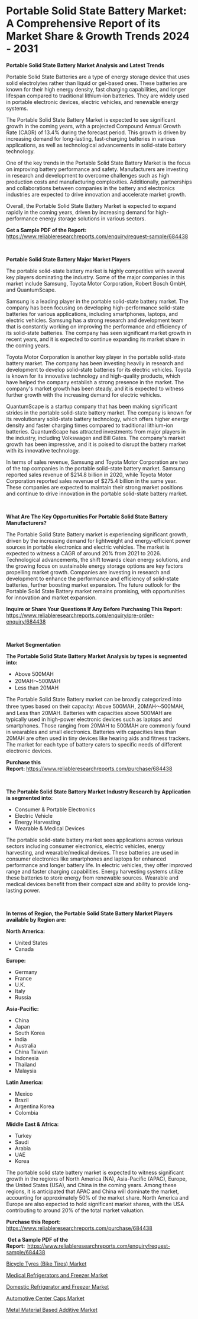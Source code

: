 <p><h1>Portable Solid State Battery Market: A Comprehensive Report of its Market Share & Growth Trends 2024 - 2031</h1></p><p><strong>Portable Solid State Battery Market Analysis and Latest Trends</strong></p>
<p><p>Portable Solid State Batteries are a type of energy storage device that uses solid electrolytes rather than liquid or gel-based ones. These batteries are known for their high energy density, fast charging capabilities, and longer lifespan compared to traditional lithium-ion batteries. They are widely used in portable electronic devices, electric vehicles, and renewable energy systems.</p><p>The Portable Solid State Battery Market is expected to see significant growth in the coming years, with a projected Compound Annual Growth Rate (CAGR) of 13.4% during the forecast period. This growth is driven by increasing demand for long-lasting, fast-charging batteries in various applications, as well as technological advancements in solid-state battery technology.</p><p>One of the key trends in the Portable Solid State Battery Market is the focus on improving battery performance and safety. Manufacturers are investing in research and development to overcome challenges such as high production costs and manufacturing complexities. Additionally, partnerships and collaborations between companies in the battery and electronics industries are expected to drive innovation and accelerate market growth.</p><p>Overall, the Portable Solid State Battery Market is expected to expand rapidly in the coming years, driven by increasing demand for high-performance energy storage solutions in various sectors.</p></p>
<p><strong>Get a Sample PDF of the Report:&nbsp;</strong> <a href="https://www.reliableresearchreports.com/enquiry/request-sample/684438">https://www.reliableresearchreports.com/enquiry/request-sample/684438</a></p>
<p>&nbsp;</p>
<p><strong>Portable Solid State Battery Major Market Players</strong></p>
<p><p>The portable solid-state battery market is highly competitive with several key players dominating the industry. Some of the major companies in this market include Samsung, Toyota Motor Corporation, Robert Bosch GmbH, and QuantumScape.</p><p>Samsung is a leading player in the portable solid-state battery market. The company has been focusing on developing high-performance solid-state batteries for various applications, including smartphones, laptops, and electric vehicles. Samsung has a strong research and development team that is constantly working on improving the performance and efficiency of its solid-state batteries. The company has seen significant market growth in recent years, and it is expected to continue expanding its market share in the coming years.</p><p>Toyota Motor Corporation is another key player in the portable solid-state battery market. The company has been investing heavily in research and development to develop solid-state batteries for its electric vehicles. Toyota is known for its innovative technology and high-quality products, which have helped the company establish a strong presence in the market. The company's market growth has been steady, and it is expected to witness further growth with the increasing demand for electric vehicles.</p><p>QuantumScape is a startup company that has been making significant strides in the portable solid-state battery market. The company is known for its revolutionary solid-state battery technology, which offers higher energy density and faster charging times compared to traditional lithium-ion batteries. QuantumScape has attracted investments from major players in the industry, including Volkswagen and Bill Gates. The company's market growth has been impressive, and it is poised to disrupt the battery market with its innovative technology.</p><p>In terms of sales revenue, Samsung and Toyota Motor Corporation are two of the top companies in the portable solid-state battery market. Samsung reported sales revenue of $214.8 billion in 2020, while Toyota Motor Corporation reported sales revenue of $275.4 billion in the same year. These companies are expected to maintain their strong market positions and continue to drive innovation in the portable solid-state battery market.</p></p>
<p>&nbsp;</p>
<p><strong>What Are The Key Opportunities For Portable Solid State Battery Manufacturers?</strong></p>
<p><p>The Portable Solid State Battery market is experiencing significant growth, driven by the increasing demand for lightweight and energy-efficient power sources in portable electronics and electric vehicles. The market is expected to witness a CAGR of around 20% from 2021 to 2026. Technological advancements, the shift towards clean energy solutions, and the growing focus on sustainable energy storage options are key factors propelling market growth. Companies are investing in research and development to enhance the performance and efficiency of solid-state batteries, further boosting market expansion. The future outlook for the Portable Solid State Battery market remains promising, with opportunities for innovation and market expansion.</p></p>
<p><strong>Inquire or Share Your Questions If Any Before Purchasing This Report:</strong> <a href="https://www.reliableresearchreports.com/enquiry/pre-order-enquiry/684438">https://www.reliableresearchreports.com/enquiry/pre-order-enquiry/684438</a></p>
<p>&nbsp;</p>
<p><strong>Market Segmentation</strong></p>
<p><strong>The Portable Solid State Battery Market Analysis by types is segmented into:</strong></p>
<p><ul><li>Above 500MAH</li><li>20MAH～500MAH</li><li>Less than 20MAH</li></ul></p>
<p><p>The Portable Solid State Battery market can be broadly categorized into three types based on their capacity: Above 500MAH, 20MAH～500MAH, and Less than 20MAH. Batteries with capacities above 500MAH are typically used in high-power electronic devices such as laptops and smartphones. Those ranging from 20MAH to 500MAH are commonly found in wearables and small electronics. Batteries with capacities less than 20MAH are often used in tiny devices like hearing aids and fitness trackers. The market for each type of battery caters to specific needs of different electronic devices.</p></p>
<p><strong>Purchase this Report:&nbsp;</strong><a href="https://www.reliableresearchreports.com/purchase/684438">https://www.reliableresearchreports.com/purchase/684438</a></p>
<p>&nbsp;</p>
<p><strong>The Portable Solid State Battery Market Industry Research by Application is segmented into:</strong></p>
<p><ul><li>Consumer & Portable Electronics</li><li>Electric Vehicle</li><li>Energy Harvesting</li><li>Wearable & Medical Devices</li></ul></p>
<p><p>The portable solid-state battery market sees applications across various sectors including consumer electronics, electric vehicles, energy harvesting, and wearable/medical devices. These batteries are used in consumer electronics like smartphones and laptops for enhanced performance and longer battery life. In electric vehicles, they offer improved range and faster charging capabilities. Energy harvesting systems utilize these batteries to store energy from renewable sources. Wearable and medical devices benefit from their compact size and ability to provide long-lasting power.</p></p>
<p>&nbsp;</p>
<p><strong>In terms of Region, the Portable Solid State Battery Market Players available by Region are:</strong></p>
<p>
    <p> <strong> North America: </strong>
        <ul>
            <li>United States</li>
            <li>Canada</li>
        </ul>
        </p> 
    <p> <strong> Europe: </strong>
        <ul>
            <li>Germany</li>
            <li>France</li>
            <li>U.K.</li>
            <li>Italy</li>
            <li>Russia</li>
        </ul>
        </p> 
    <p> <strong> Asia-Pacific: </strong>
        <ul>
            <li>China</li>
            <li>Japan</li>
            <li>South Korea</li>
            <li>India</li>
            <li>Australia</li>
            <li>China Taiwan</li>
            <li>Indonesia</li>
            <li>Thailand</li>
            <li>Malaysia</li>
        </ul>
        </p> 
    <p> <strong> Latin America: </strong>
        <ul>
            <li>Mexico</li>
            <li>Brazil</li>
            <li>Argentina Korea</li>
            <li>Colombia</li>
        </ul>
        </p> 
    <p> <strong> Middle East & Africa: </strong>
        <ul>
            <li>Turkey</li>
            <li>Saudi</li>
            <li>Arabia</li>
            <li>UAE</li>
            <li>Korea</li>
        </ul>
    </p>
    </p>
<p><p>The portable solid state battery market is expected to witness significant growth in the regions of North America (NA), Asia-Pacific (APAC), Europe, the United States (USA), and China in the coming years. Among these regions, it is anticipated that APAC and China will dominate the market, accounting for approximately 50% of the market share. North America and Europe are also expected to hold significant market shares, with the USA contributing to around 20% of the total market valuation.</p></p>
<p><strong>Purchase this Report: </strong><a href="https://www.reliableresearchreports.com/purchase/684438">https://www.reliableresearchreports.com/purchase/684438</a></p>
<p>&nbsp;<strong>Get a Sample PDF of the Report:&nbsp;&nbsp;</strong><a href="https://www.reliableresearchreports.com/enquiry/request-sample/684438">https://www.reliableresearchreports.com/enquiry/request-sample/684438</a></p>
<p><strong></strong></p>
<p><p><a href="https://view.publitas.com/reportprime-1/bicycle-tyres-bike-tires-market-share-market-new-trends-analysis-report-by-type-by-application-by-end-use-by-region-and-segment-forecasts-2024-2031/">Bicycle Tyres (Bike Tires) Market</a></p><p><a href="https://cute-banjo-8ca.notion.site/Medical-Refrigerators-and-Freezer-Market-Offers-Provide-Insightful-Data-for-the-Time-Period-from-202-a89bc1677fd146018283407a59d9e607">Medical Refrigerators and Freezer Market</a></p><p><a href="https://unruly-ladybug-44b.notion.site/Domestic-Refrigerator-and-Freezer-Market-Size-Growth-Outlook-from-2024-to-2031-projecting-at-Marke-90846d3b2b514374a0e90a09832dbc76">Domestic Refrigerator and Freezer Market</a></p><p><a href="https://view.publitas.com/reportprime-1/automotive-center-caps-market-size-and-examines-its-market-scope-with-a-primary-focus-on-growth-opportunities-and-forecasted-trends-spanning-from-2024-to-2031/">Automotive Center Caps Market</a></p><p><a href="https://meowing-lemming-dd3.notion.site/Metal-Material-Based-Additive-Market-Size-Reflecting-a-Forecast-Till-2031-Market-By-Type-By-Applic-08628ae31f4642828f515e2ff2585425">Metal Material Based Additive Market</a></p></p>